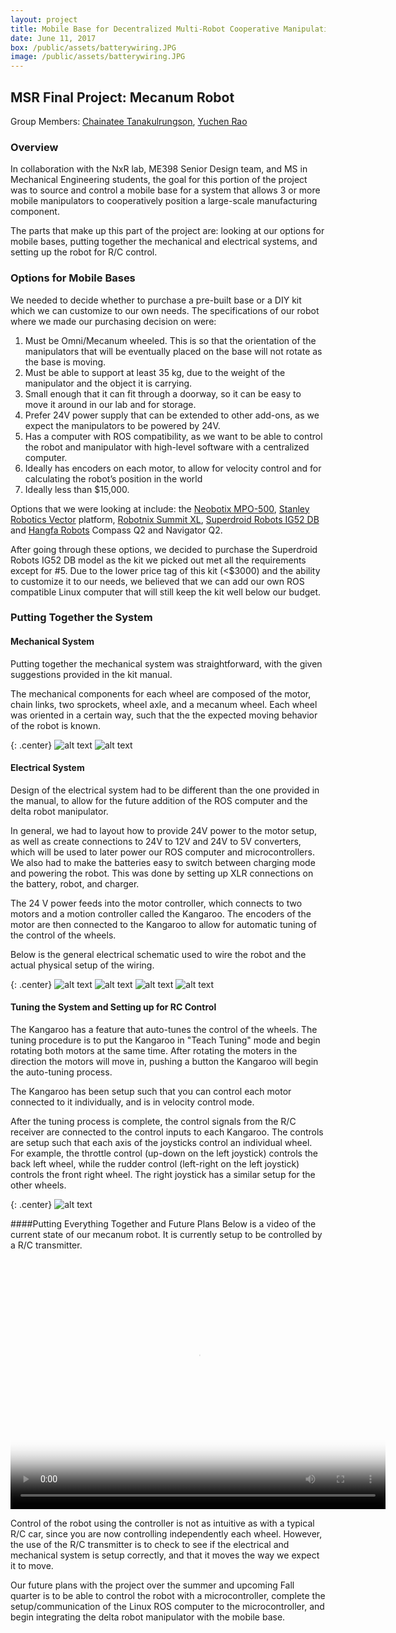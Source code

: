 ```yaml
---
layout: project
title: Mobile Base for Decentralized Multi-Robot Cooperative Manipulation
date: June 11, 2017
box: /public/assets/batterywiring.JPG
image: /public/assets/batterywiring.JPG
---
```


## MSR Final Project: Mecanum Robot

Group Members:
[Chainatee Tanakulrungson], [Yuchen Rao]

### Overview
In collaboration with the NxR lab, ME398 Senior Design team, and MS in Mechanical Engineering students, the goal for this portion of the project was to source and control a mobile base for a system that allows 3 or more mobile manipulators to cooperatively position a large-scale manufacturing component.

The parts that make up this part of the project are: looking at our options for mobile bases, putting together the mechanical and electrical systems, and setting up the robot for R/C control.

### Options for Mobile Bases
We needed to decide whether to purchase a pre-built base or a DIY kit which we can customize to our own needs. The specifications of our robot where we made our purchasing decision on were:
1. Must be Omni/Mecanum wheeled. This is so that the orientation of the manipulators that will be eventually placed on the base will not rotate as the base is moving.
2. Must be able to support at least 35 kg, due to the weight of the manipulator and the object it is carrying.
3. Small enough that it can fit through a doorway, so it can be easy to move it around in our lab and for storage.
4. Prefer 24V power supply that can be extended to other add-ons, as we expect the manipulators to be powered by 24V.
5. Has a computer with ROS compatibility, as we want to be able to control the robot and manipulator with high-level software with a centralized computer.
6. Ideally has encoders on each motor, to allow for velocity control and for calculating the robot’s position in the world
7. Ideally less than $15,000.

Options that we were looking at include: the [Neobotix MPO-500],  [Stanley Robotics Vector] platform, [Robotnix Summit XL], [Superdroid Robots IG52 DB] and [Hangfa Robots] Compass Q2 and Navigator Q2.

After going through these options, we decided to purchase the Superdroid Robots IG52 DB model as the kit we picked out met all the requirements except for #5. Due to the lower price tag of this kit (<$3000) and the ability to customize it to our needs, we believed that we can add our own ROS compatible Linux computer that will still keep the kit well below our budget.

### Putting Together the System
#### Mechanical System
Putting together the mechanical system was straightforward, with the given suggestions provided in the kit manual.

The mechanical components for each wheel are composed of the motor, chain links, two sprockets, wheel axle, and a mecanum wheel. Each wheel was oriented in a certain way, such that the the expected moving behavior of the robot is known.

{: .center}
![alt text][Wheel Setup]
![alt text][Mechanical System]

#### Electrical System
Design of the electrical system had to be different than the one provided in the manual, to allow for the future addition of the ROS computer and the delta robot manipulator.

In general, we had to layout how to provide 24V power to the motor setup, as well as create connections to 24V to 12V and 24V to 5V converters, which will be used to later power our ROS computer and microcontrollers. We also had to make the batteries easy to switch between charging mode and powering the robot. This was done by setting up XLR connections on the battery, robot, and charger.

The 24 V power feeds into the motor controller, which connects to two motors and a motion controller called the Kangaroo. The encoders of the motor are then connected to the Kangaroo to allow for automatic tuning of the control of the wheels.

Below is the general electrical schematic used to wire the robot and the actual physical setup of the wiring.

{: .center}
![alt text][Electric Setup]
![alt text][Motor Wiring]
![alt text][Top Wiring]
![alt text][Battery Wiring]

#### Tuning the System and Setting up for RC Control
The Kangaroo has a feature that auto-tunes the control of the wheels. The tuning procedure is to put the Kangaroo in "Teach Tuning" mode and begin rotating both motors at the same time. After rotating the moters in the direction the motors will move in, pushing a button the Kangaroo will begin the auto-tuning process.

The Kangaroo has been setup such that you can control each motor connected to it individually, and is in velocity control mode.

After the tuning process is complete, the control signals from the R/C receiver are connected to the control inputs to each Kangaroo. The controls are setup such that each axis of the joysticks control an individual wheel. For example, the throttle control (up-down on the left joystick) controls the back left wheel, while the rudder control (left-right on the left joystick) controls the front right wheel. The right joystick has a similar setup for the other wheels.

{: .center}
![alt text][Controller]

####Putting Everything Together and Future Plans
Below is a video of the current state of our mecanum robot. It is currently setup to be controlled by a R/C transmitter.

<div align="center">
    <video align="center" src="/public/assets/superdroiddemo.mp4" poster="/public/assets/batterywiring.jpg" width="600" height="400" controls preload></video>
</div>

Control of the robot using the controller is not as intuitive as with a typical R/C car, since you are now controlling independently each wheel. However, the use of the R/C transmitter is to check to see if the electrical and mechanical system is setup correctly, and that it moves the way we expect it to move.

Our future plans with the project over the summer and upcoming Fall quarter is to be able to control the robot with a microcontroller, complete the setup/communication of the Linux ROS computer to the microcontroller, and begin integrating the delta robot manipulator with the mobile base.

[Chainatee Tanakulrungson]:https://ctanakul.github.io/chainatee-portfolio/
[Yuchen Rao]:https://yuchenrao.github.io/Portfolio/
[Neobotix MPO-500]:http://www.neobotix-robots.com/mecanum-robot-mpo-500.html
[Stanley Robotics Vector]:https://stanleyinnovation.com/robotics/vector-robotic-mobility-platform/
[Robotnix Summit XL]:https://www.roscomponents.com/en/mobile-robots/17-summit-xl.html#/gps-no/summit_xl_docking_station-no/encoders-no/cpu-intel_baytrail_j1900_ssd_120_gb_ram_4_gb/omni_wheels-rubber_wheels/summit_xl_rgbd_zone-no/summit_xl_zone_2-no/summit_xl_zone_3-no
[Superdroid Robots IG52 DB]:https://www.superdroidrobots.com/shop/item.aspx/programmable-mecanum-wheel-vectoring-robot-ig52-db/1788/
[Hangfa Robots]:http://www.hangfa.com/EN/robot/Navigator.html
[Mechanical System]:/public/assets/mechanical.png "Putting the robot together"
[Wheel Setup]:/public/assets/wheelsetup.png "Orientation of the wheels"
[electric setup]:/public/assets/electricalschematic.JPG "General electrical system layout"
[Motor Wiring]:/public/assets/motorwiring.JPG "Wiring of the motors"
[Top Wiring]:/public/assets/topwiring.JPG "Wiring of the switches and converters"
[Battery Wiring]:/public/assets/batterywiring.JPG "Wiring of the battery to the robot"
[Controller]:/public/assets/controller.png "R/C Controller"



